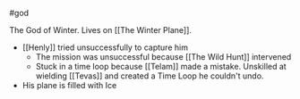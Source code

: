 #god 

The God of Winter. Lives on [[The Winter Plane]].

- [[Henly]] tried unsuccessfully to capture him 
	- The mission was unsuccessful because [[The Wild Hunt]] intervened
	- Stuck in a time loop because [[Telam]] made a mistake. Unskilled at wielding [[Tevas]] and created a Time Loop he couldn't undo.
- His plane is filled with Ice 